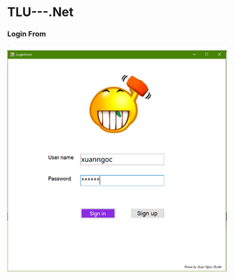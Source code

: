 # TLU---.Net



### Login From
![alt text](https://github.com/xuanngoc/TLU---.Net/blob/main/loginForm.PNG)
